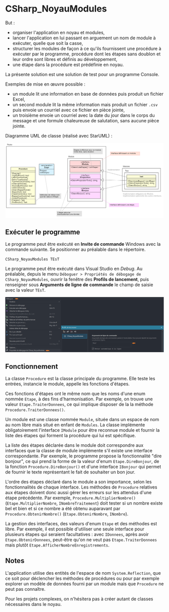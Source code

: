 # CSharp_NoyauModules

But : 
- organiser l'application en noyau et modules,
- lancer l'application en lui passant en arguement un nom de module à exécuter, quelle que soit la casse,
- structurer les modules de façon à ce qu'ils fournissent une procédure à exécuter par le programme, procédure dont les étapes sans doublon et leur ordre sont libres et définis au développement,
- une étape dans la procédure est prédéfinie en noyau.

La présente solution est une solution de test pour un programme Console. 

Exemples de mise en œuvre possible : 
- un module lit une information en base de données puis produit un fichier Excel,
- un second module lit la même information mais produit un fichier `.csv` puis envoie un courriel avec ce fichier en pièce jointe,
- un troisième envoie un courriel avec la date du jour dans le corps du message et une formule chaleureuse de salutation, sans aucune pièce jointe.

Diagramme UML de classe (réalisé avec StarUML) :

![Image](medias/UMLDiagrammeClasse.png)

## Exécuter le programme

Le programme peut être exécuté en **Invite de commande** Windows avec la commande suivante. Se positionner au préalable dans le répertoire.

```
CSharp_NoyauModules TEsT
```

Le programme peut être exécuté dans Visual Studio en *Debug*. Au préalable, depuis le menu `Déboguer > Propriétés de débogage de CSharp_NoyauModules`, ouvrir la fenêtre des **Profils de lancement**, puis renseigner sous **Arguments de ligne de commande** le champ de saisie avec la valeur `TEsT`.

![Image](medias/debogage.png)

## Fonctionnement 

La classe `Procedure` est la classe principale du programme. Elle teste les entrées, instancie le module, appelle les fonctions d'étapes. 

Ces fonctions d'étapes ont le même nom que les noms d'une enum nommée `Etape`, à des fins d'harmonisation. Par exemple, on trouve une valeur `Etape.TraiterDonnees`, ce qui implique disposer de la la méthode `Procedure.TraiterDonnees()`.

Un module est une classe nommée `Module`, située dans un espace de nom au nom libre mais situé en enfant de `Modules`. La classe implémente obligatoirement l'interface `IModule` pour être reconnue module et fournir la liste des étapes qui forment la procédure qui lui est spécifique. 

La liste des étapes déclarée dans le module doit correspondre aux interfaces que la classe de module implémente s'il existe une interface correspondante. Par exemple, le programme propose la fonctionnalité "dire bonjour", ce qui prend la forme de la valeur d'enum `Etape.DireBonjour`, de la fonction `Procedure.DireBonjour()` et d'une interface `IBonjour` qui permet de fournir le texte représentant le fait de souhaiter un bon jour.

L'ordre des étapes déclaré dans le module a son importance, selon les fonctionnalités de chaque interface. Les méthodes de `Procedure` relatives aux étapes doivent donc aussi gérer les erreurs sur les attendus d'une étape précédente. Par exemple, `Procedure.MultiplierNombre()` (`Etape.MultiplierNombre`, `INombreTraitement`) doit tester si un nombre existe bel et bien et si ce nombre a été obtenu auparavant par `Procedure.ObtenirNombre()` (`Etape.ObtenirNombre`, `INombre`).

La gestion des interfaces, des valeurs d'enum `Etape` et des méthodes est libre. Par exemple, il est possible d'utiliser une seule interface pour plusieurs étapes qui seraient facultatives : avec `IDonnees`, après avoir `Etape.ObtenirDonnees`, peut-être qu'on ne veut pas `Etape.TraiterDonnees` mais plutôt `Etape.AfficherNombreEnregistrements`.

## Notes

L'application utilise des entités de l'espace de nom `System.Reflection`, que ce soit pour déclencher les méthodes de procédures ou pour par exemple explorer un modèle de données fourni par un module mais que `Procedure` ne peut pas connaître.

Pour les projets complexes, on n'hésitera pas à créer autant de classes nécessaires dans le noyau.
